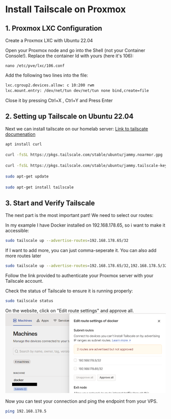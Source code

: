 # Install Tailscale on Proxmox

## 1. Proxmox LXC Configuration
Create a Proxmox LXC with Ubuntu 22.04

Open your Proxmox node and go into the Shell (not your Container Console!). 
Replace the container Id with yours (here it's 106):

```shell
nano /etc/pve/lxc/106.conf
```

Add the following two lines into the file:

```bash
lxc.cgroup2.devices.allow: c 10:200 rwm
lxc.mount.entry: /dev/net/tun dev/net/tun none bind,create=file
```

Close it by pressing Ctrl+X , Ctrl+Y and Press Enter

## 2. Setting up Tailscale on Ubuntu 22.04

Next we can install tailscate on our homelab server: [Link to tailscate documenation](https://tailscale.com/kb/1187/install-ubuntu-2204)

```bash
apt install curl

curl -fsSL https://pkgs.tailscale.com/stable/ubuntu/jammy.noarmor.gpg | sudo tee /usr/share/keyrings/tailscale-archive-keyring.gpg >/dev/null

curl -fsSL https://pkgs.tailscale.com/stable/ubuntu/jammy.tailscale-keyring.list | sudo tee /etc/apt/sources.list.d/tailscale.list

sudo apt-get update

sudo apt-get install tailscale
```

## 3. Start and Verify Tailscale
The next part is the most important part! We need to select our routes:

In my example I have Docker installed on 192.168.178.65, so i want to make it accessible:

```bash
sudo tailscale up --advertise-routes=192.168.178.65/32
```
If I want to add more, you can just comma-seperate it. You can also add more routes later
```bash
sudo tailscale up --advertise-routes=192.168.178.65/32,192.168.178.5/32
```
Follow the link provided to authenticate your Proxmox server with your Tailscale account.

Check the status of Tailscale to ensure it is running properly:
```bash
sudo tailscale status
```

On the website, click on "Edit route settings" and approve all.
![alt text](image-6.png)

Now you can test your connection and ping the endpoint from your VPS.
```bash
ping 192.168.178.5
```